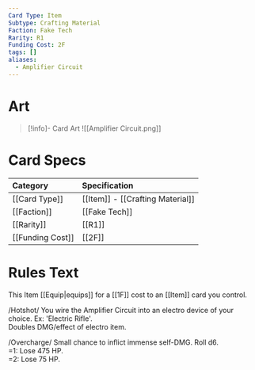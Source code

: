 ```yaml
---
Card Type: Item
Subtype: Crafting Material
Faction: Fake Tech
Rarity: R1
Funding Cost: 2F
tags: []
aliases:
  - Amplifier Circuit
---
```

# Art

> [!info]- Card Art
> ![[Amplifier Circuit.png]]

# Card Specs

| Category | Specification| 
| :--- | :--- |
| [[Card Type]] | [[Item]] - [[Crafting Material]] | 
| [[Faction]] | [[Fake Tech]] |  
| [[Rarity]] | [[R1]] | 
| [[Funding Cost]] | [[2F]] |  

# Rules Text  

This Item [[Equip|equips]] for a [[1F]] cost to an [[Item]] card you control.  

/Hotshot/ You wire the Amplifier Circuit into an electro device of your choice. Ex: 'Electric Rifle'.  
Doubles DMG/effect of electro item.  

/Overcharge/ Small chance to inflict immense self-DMG. Roll d6.  
=1: Lose 475 HP.  
=2: Lose 75 HP.  

